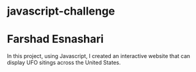 # javascript-challenge
# Farshad Esnashari
In this project, using Javascript, I created an interactive website that can display UFO sitings across the United States.
